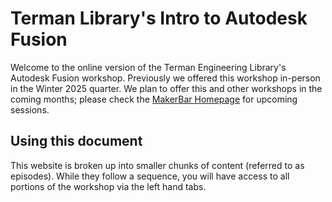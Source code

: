 # Terman Library's Intro to Autodesk Fusion #
Welcome to the online version of the Terman Engineering Library's Autodesk Fusion workshop. Previously we offered this workshop in-person in the Winter 2025 quarter. We plan to offer this and other workshops in the coming months; please check the [MakerBar Homepage](https://guides.library.stanford.edu/makerbar) for upcoming sessions.

## Using this document ##
This website is broken up into smaller chunks of content (referred to as episodes). While they follow a sequence, you will have access to all portions of the workshop via the left hand tabs.
